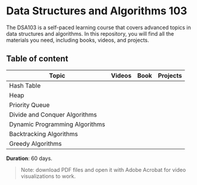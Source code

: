 # Data Structures and Algorithms 103
The DSA103 is a self-paced learning course that covers advanced topics in data structures and algorithms. In this repository, you will find all the materials you need, including books, videos, and projects.



## Table of content 

| Topic | Videos | Book | Projects | 
|-------|--------|------|----------|
| Hash Table | | | |
| Heap | | | | 
| Priority Queue | | | | 
| Divide and Conquer Algorithms | | | |
| Dynamic Programming Algorithms| | | |
| Backtracking Algorithms| | | |
| Greedy Algorithms| | | |


**Duration**: 60 days.

> Note: download PDF files and open it with Adobe Acrobat for video visualizations to work.




